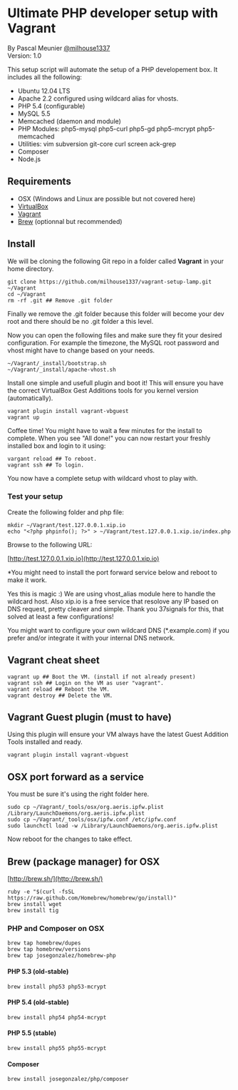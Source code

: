 # Ultimate PHP developer setup with Vagrant

By Pascal Meunier [@milhouse1337](https://twitter.com/milhouse1337)  
Version: 1.0

This setup script will automate the setup of a PHP developement box. It includes all the following:

- Ubuntu 12.04 LTS
- Apache 2.2 configured using wildcard alias for vhosts.
- PHP 5.4 (configurable)
- MySQL 5.5
- Memcached (daemon and module)
- PHP Modules: php5-mysql php5-curl php5-gd php5-mcrypt php5-memcached
- Utilities: vim subversion git-core curl screen ack-grep
- Composer
- Node.js

## Requirements

- OSX (Windows and Linux are possible but not covered here)
- [VirtualBox](https://www.virtualbox.org/wiki/Downloads)
- [Vagrant](http://www.vagrantup.com/)
- [Brew](http://brew.sh/) (optionnal but recommended)

## Install

We will be cloning the following Git repo in a folder called **Vagrant** in your home directory. 

	git clone https://github.com/milhouse1337/vagrant-setup-lamp.git ~/Vagrant
	cd ~/Vagrant
	rm -rf .git ## Remove .git folder

Finally we remove the .git folder because this folder will become your dev root and there should be no .git folder a this level.

Now you can open the following files and make sure they fit your desired configuration. For example the timezone, the MySQL root password and vhost might have to change based on your needs. 

	~/Vagrant/_install/bootstrap.sh
	~/Vagrant/_install/apache-vhost.sh

Install one simple and usefull plugin and boot it! This will ensure you have the correct VirtualBox Gest Additions tools for you kernel version (automatically).

	vagrant plugin install vagrant-vbguest
	vagrant up

Coffee time! You might have to wait a few minutes for the install to complete. When you see "All done!" you can now restart your freshly installed box and login to it using:

	vargant reload ## To reboot.
	vagrant ssh ## To login.

You now have a complete setup with wildcard vhost to play with.

### Test your setup

Create the following folder and php file: 

	mkdir ~/Vagrant/test.127.0.0.1.xip.io
	echo "<?php phpinfo(); ?>" > ~/Vagrant/test.127.0.0.1.xip.io/index.php

Browse to the following URL:

[http://test.127.0.0.1.xip.io](http://test.127.0.0.1.xip.io)  

*You might need to install the port forward service below and reboot to make it work.

Yes this is magic :) We are using vhost_alias module here to handle the wildcard host. Also xip.io is a free service that resolove any IP based on DNS request, pretty cleaver and simple. Thank you 37signals for this, that solved at least a few configurations!

You might want to configure your own wildcard DNS (*.example.com) if you prefer and/or integrate it with your internal DNS network.

## Vagrant cheat sheet

	vagrant up ## Boot the VM. (install if not already present)
	vagrant ssh ## Login on the VM as user "vagrant".
	vagrant reload ## Reboot the VM.
	vagrant destroy ## Delete the VM.

## Vagrant Guest plugin (must to have)

Using this plugin will ensure your VM always have the latest Guest Addition Tools installed and ready.

	vagrant plugin install vagrant-vbguest

## OSX port forward as a service

You must be sure it's using the right folder here.

	sudo cp ~/Vagrant/_tools/osx/org.aeris.ipfw.plist /Library/LaunchDaemons/org.aeris.ipfw.plist
	sudo cp ~/Vagrant/_tools/osx/ipfw.conf /etc/ipfw.conf
	sudo launchctl load -w /Library/LaunchDaemons/org.aeris.ipfw.plist
	
Now reboot for the changes to take effect.

## Brew (package manager) for OSX

[http://brew.sh/](http://brew.sh/)

	ruby -e "$(curl -fsSL https://raw.github.com/Homebrew/homebrew/go/install)"
	brew install wget
	brew install tig

### PHP and Composer on OSX

	brew tap homebrew/dupes
	brew tap homebrew/versions
	brew tap josegonzalez/homebrew-php

#### PHP 5.3 (old-stable)

	brew install php53 php53-mcrypt

#### PHP 5.4 (old-stable)

	brew install php54 php54-mcrypt

#### PHP 5.5 (stable)

	brew install php55 php55-mcrypt

#### Composer

	brew install josegonzalez/php/composer

